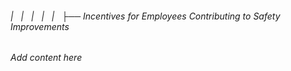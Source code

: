 ###### |   |   |   |   |   ├── Incentives for Employees Contributing to Safety Improvements

*Add content here*